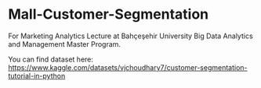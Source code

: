 # Mall-Customer-Segmentation
For Marketing Analytics Lecture at Bahçeşehir University Big Data Analytics and Management Master Program.

You can find dataset here:
https://www.kaggle.com/datasets/vjchoudhary7/customer-segmentation-tutorial-in-python
